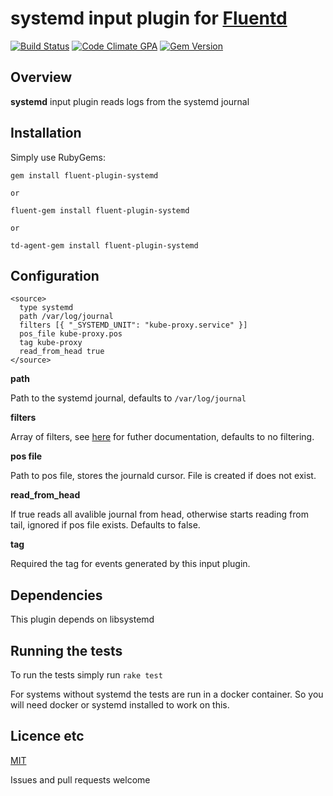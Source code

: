 # systemd input plugin for [Fluentd](http://github.com/fluent/fluentd)

[![Build Status](https://travis-ci.org/reevoo/fluent-plugin-systemd.svg?branch=master)](https://travis-ci.org/reevoo/fluent-plugin-systemd) [![Code Climate GPA](https://codeclimate.com/github/reevoo/fluent-plugin-systemd/badges/gpa.svg)](https://codeclimate.com/github/reevoo/fluent-plugin-systemd) [![Gem Version](https://badge.fury.io/rb/fluent-plugin-systemd.svg)](https://rubygems.org/gems/fluent-plugin-systemd)

## Overview

**systemd** input plugin reads logs from the systemd journal

## Installation

Simply use RubyGems:

    gem install fluent-plugin-systemd

    or

    fluent-gem install fluent-plugin-systemd

    or

    td-agent-gem install fluent-plugin-systemd

## Configuration

    <source>
      type systemd
      path /var/log/journal
      filters [{ "_SYSTEMD_UNIT": "kube-proxy.service" }]
      pos_file kube-proxy.pos
      tag kube-proxy
      read_from_head true
    </source>

**path**

Path to the systemd journal, defaults to `/var/log/journal`

**filters**

Array of filters, see [here](http://www.rubydoc.info/gems/systemd-journal/Systemd%2FJournal%2FFilterable%3Afilter) for futher
documentation, defaults to no filtering.

**pos file**

Path to pos file, stores the journald cursor. File is created if does not exist.

**read_from_head**

If true reads all avalible journal from head, otherwise starts reading from tail,
 ignored if pos file exists. Defaults to false.

**tag**

Required the tag for events generated by this input plugin.

## Dependencies

This plugin depends on libsystemd

## Running the tests

To run the tests simply run `rake test`

For systems without systemd the tests are run in a docker container. So you will need docker or systemd installed to work on this.

## Licence etc

[MIT](LICENCE)

Issues and pull requests welcome

